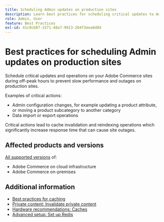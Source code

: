 ```yaml
---
title: Scheduling Admin updates on production sites
description: Learn best practices for scheduling critical updates to Adobe Commerce to prevent slow performance and outages.
role: Admin, User
feature: Best Practices
exl-id: 41c0cb87-3371-48a7-9913-264f3eea8d8d
---
```

# Best practices for scheduling Admin updates on production sites

Schedule critical updates and operations on your Adobe Commerce sites during off-peak hours to prevent slow performance and outages on production sites.

Examples of critical actions:

- Admin configuration changes, for example updating a product attribute, or moving a product subcategory to another category
- Data import or export operations

Critical actions lead to cache invalidation and reindexing operations which significantly increase response time that can cause site outages.

## Affected products and versions

[All supported versions](../../../release/versions.md) of:

- Adobe Commerce on cloud infrastructure
- Adobe Commerce on-premises

## Additional information

- [Best practices for caching](https://experienceleague.adobe.com/en/docs/commerce-admin/systems/tools/cache-management#best-practices-for-caching)
- [Private content: Invalidate private content](https://developer.adobe.com/commerce/php/development/cache/page/private-content/#invalidate-private-content)
- [Hardware recommendations: Caches](../../../performance/hardware.md#caches)
- [Advanced setup: Set up Redis](../../../performance/advanced-setup.md#set-up-redis)
